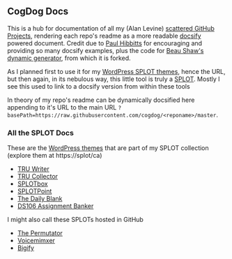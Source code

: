 ## CogDog Docs
This is a hub for documentation of all my (Alan Levine) [scattered GitHub Projects](https://github.com/cogdog/), rendering each repo's readme as a more readable [docsify](https://docsify.js.org/) powered document. Credit due to  [Paul Hibbitts](https://github.com/hibbitts-design/) for encouraging and providing so many docsify examples, plus the code for [Beau Shaw's dynamic generator](https://github.com/DaddyWarbucks/remote-docsify), from which it is forked. 

As I planned first to use it for my [WordPress SPLOT themes](https://cogdog.github.io/#splots), hence the URL, but then again, in its nebulous way, this little tool is truly a [SPLOT](https://cogdog.github.io/permutator/?wordsrc=splot). Mostly I see this used to link to a docsify version from within these tools

In theory of my repo's readme can be dynamically docsified here appending to it's URL to the main URL `?basePath=https://raw.githubusercontent.com/cogdog/<reponame>/master`. 

### All the SPLOT Docs
These are the [WordPress themes](https://cogdog.github.io/#splots) that are part of my SPLOT collection (explore them at https://splot/ca)

* [TRU Writer](https://cogdog.github.io/splot-docsify/?basePath=https://raw.githubusercontent.com/cogdog/truwriter/master) 
* [TRU Collector](https://cogdog.github.io/splot-docsify/?basePath=https://raw.githubusercontent.com/cogdog/tru-collector/master)
* [SPLOTbox](https://cogdog.github.io/splot-docsify/?basePath=https://raw.githubusercontent.com/cogdog/splotbox/master)
* [SPLOTPoint](https://cogdog.github.io/splot-docsify/?basePath=https://raw.githubusercontent.com/cogdog/splotpoin/master)
* [The Daily Blank](https://cogdog.github.io/splot-docsify/?basePath=https://raw.githubusercontent.com/cogdog/dailyblank/master)
* [DS106 Assignment Banker](https://cogdog.github.io/splot-docsify/?basePath=https://raw.githubusercontent.com/cogdog/ds106bank/master)

I might also call these SPLOTs hosted in GitHub

* [The Permutator](https://cogdog.github.io/splot-docsify/?basePath=https://raw.githubusercontent.com/cogdog/permutator/master) 
* [Voicemimxer](https://cogdog.github.io/splot-docsify/?basePath=https://raw.githubusercontent.com/cogdog/voicemixer/master) 
* [Bigify](https://cogdog.github.io/splot-docsify/?basePath=https://raw.githubusercontent.com/cogdog/bigify/master) 
